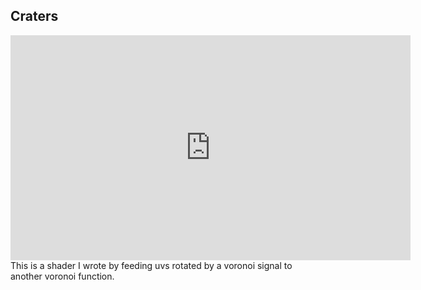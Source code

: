 
## Craters
<iframe width="640" height="360" frameborder="0" src="https://www.shadertoy.com/embed/cdS3D1?gui=true&t=10&paused=true&muted=false" allowfullscreen></iframe>
This is a shader I wrote by feeding uvs rotated by a voronoi signal to another voronoi function.